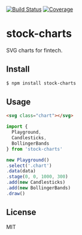[![Build Status](https://travis-ci.org/kaelzhang/stock-charts.svg?branch=master)](https://travis-ci.org/kaelzhang/stock-charts)
[![Coverage](https://codecov.io/gh/kaelzhang/stock-charts/branch/master/graph/badge.svg)](https://codecov.io/gh/kaelzhang/stock-charts)
<!-- optional appveyor tst
[![Windows Build Status](https://ci.appveyor.com/api/projects/status/github/kaelzhang/stock-charts?branch=master&svg=true)](https://ci.appveyor.com/project/kaelzhang/stock-charts)
-->
<!-- optional npm version
[![NPM version](https://badge.fury.io/js/stock-charts.svg)](http://badge.fury.io/js/stock-charts)
-->
<!-- optional npm downloads
[![npm module downloads per month](http://img.shields.io/npm/dm/stock-charts.svg)](https://www.npmjs.org/package/stock-charts)
-->
<!-- optional dependency status
[![Dependency Status](https://david-dm.org/kaelzhang/stock-charts.svg)](https://david-dm.org/kaelzhang/stock-charts)
-->

# stock-charts

SVG charts for fintech.

## Install

```sh
$ npm install stock-charts
```

## Usage

```html
<svg class="chart"></svg>
```

```js
import {
  Playground,
  Candlesticks,
  BollingerBands
} from 'stock-charts'

new Playground()
.select('.chart')
.data(data)
.stage(0, 0, 1000, 300)
.add(new Candlesticks)
.add(new BollingerBands)
.draw()
```

## License

MIT
